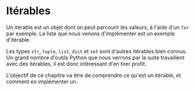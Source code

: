 # Itérables

Un itérable est un objet dont on peut parcourir les valeurs, à l'aide d'un `for` par exemple.
La liste que nous venons d'implémenter est un exemple d'itérable.

Les types `str`, `tuple`, `list`, `dict` et `set` sont d'autres itérables bien connus.
Un grand nombre d'outils Python que nous verrons par la suite travaillent avec des itérables, il est donc intéressant d'en tirer profit.

L'objectif de ce chapitre va être de comprendre ce qu'est un itérable, et comment en implémenter un.
